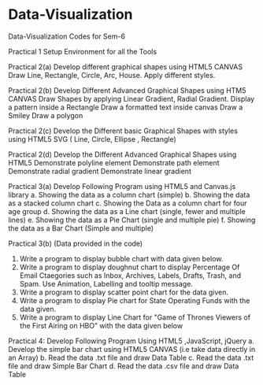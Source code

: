 # Data-Visualization
Data-Visualization Codes for Sem-6

Practical 1
Setup Environment for all the Tools

Practical 2(a)
Develop different graphical shapes using HTML5 CANVAS
Draw Line, Rectangle, Circle, Arc, House. Apply different styles.

Practical 2(b) 
Develop Different Advanced Graphical Shapes using HTM5 CANVAS
Draw Shapes by applying Linear Gradient, Radial Gradient.
Display a pattern inside a Rectangle
Draw a formatted text inside canvas
Draw a Smiley
Draw a polygon

Practical 2(c) 
Develop the Different basic Graphical Shapes with styles using HTML5 SVG ( Line, Circle, Ellipse , Rectangle)

Practical 2(d) 
Develop the Different Advanced Graphical Shapes using HTML5
Demonstrate polyline element
Demonstrate path element
Demonstrate radial gradient
Demonstrate linear gradient

Practical 3(a)
Develop Following Program using HTML5 and Canvas.js library
a. Showing the data as a column chart (simple)
b. Showing the data as a stacked column chart
c. Showing the Data as a column chart for four age group
d. Showing the data as a Line chart (single, fewer and multiple lines)
e. Showing the data as a Pie Chart (single and multiple pie)
f. Showing the data as a Bar Chart (Simple and multiple)

Practical 3(b)
(Data provided in the code)
1. Write a program to display bubble chart with data given below. 
2. Write a program to display doughnut chart to display Percentage Of Email Ctaegories such as Inbox, Archives, Labels, Drafts, Trash, and Spam. Use Animation, Labelling and tooltip message.
3. Write a program to display scatter point chart for the data given.
4. Write a program to display Pie chart for State Operating Funds with the data given.
5. Write a program to display Line Chart for "Game of Thrones Viewers of the First
Airing on HBO” with the data given below

Practical 4: Develop Following Program Using HTML5 ,JavaScript, jQuery
a. Develop the simple bar chart using HTML5 CANVAS (i.e take data directly in an Array)
b. Read the data .txt file and draw Data Table
c. Read the data .txt file and draw Simple Bar Chart
d. Read the data .csv file and draw Data Table
